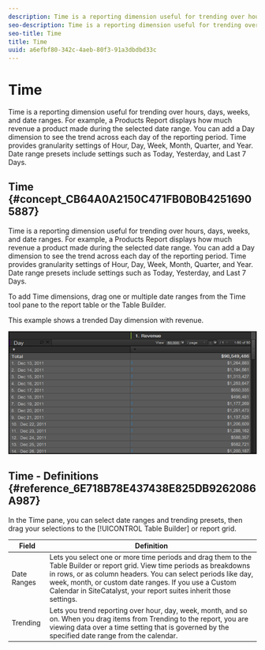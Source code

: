 ```yaml
---
description: Time is a reporting dimension useful for trending over hours, days, weeks, and date ranges. For example, a Products Report displays how much revenue a product made during the selected date range. You can add a Day dimension to see the trend across each day of the reporting period. Time provides granularity settings of Hour, Day, Week, Month, Quarter, and Year. Date range presets include settings such as Today, Yesterday, and Last 7 Days.
seo-description: Time is a reporting dimension useful for trending over hours, days, weeks, and date ranges. For example, a Products Report displays how much revenue a product made during the selected date range. You can add a Day dimension to see the trend across each day of the reporting period. Time provides granularity settings of Hour, Day, Week, Month, Quarter, and Year. Date range presets include settings such as Today, Yesterday, and Last 7 Days.
seo-title: Time
title: Time
uuid: a6efbf80-342c-4aeb-80f3-91a3dbdbd33c
---
```


# Time

Time is a reporting dimension useful for trending over hours, days, weeks, and date ranges. For example, a Products Report displays how much revenue a product made during the selected date range. You can add a Day dimension to see the trend across each day of the reporting period. Time provides granularity settings of Hour, Day, Week, Month, Quarter, and Year. Date range presets include settings such as Today, Yesterday, and Last 7 Days.

## Time {#concept_CB64A0A2150C471FB0B0B42516905887}

Time is a reporting dimension useful for trending over hours, days, weeks, and date ranges. For example, a Products Report displays how much revenue a product made during the selected date range. You can add a Day dimension to see the trend across each day of the reporting period. Time provides granularity settings of Hour, Day, Week, Month, Quarter, and Year. Date range presets include settings such as Today, Yesterday, and Last 7 Days. 

To add Time dimensions, drag one or multiple date ranges from the Time tool pane to the report table or the Table Builder.

This example shows a trended Day dimension with revenue.

![](assets/day_dimension.png)

## Time - Definitions {#reference_6E718B78E437438E825DB9262086A987}

In the Time pane, you can select date ranges and trending presets, then drag your selections to the [!UICONTROL Table Builder] or report grid.

<!-- 

r_time_panel.xml

 -->

| Field  | Definition  |
|--- |--- |
|Date Ranges|Lets you select one or more time periods and drag them to the Table Builder or report grid. View time periods as breakdowns in rows, or as column headers. You can select periods like day, week, month, or custom date ranges. If you use a Custom Calendar in  SiteCatalyst, your report suites inherit those settings.|
|Trending|Lets you trend reporting over hour, day, week, month, and so on. When you drag items from Trending to the report, you are viewing data over a time setting that is governed by the specified date range from the calendar.|
